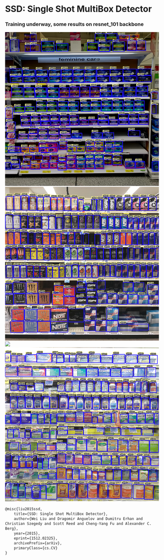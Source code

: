 # SSD: Single Shot MultiBox Detector
 ### Training underway, some results on resnet_101 backbone
 
 ![](assets/results/17.png)
 ![](assets/results/19.png)
 ![](assets/results/13.png)
 ![](assets/results/8.png)
 

```
@misc{liu2015ssd,
    title={SSD: Single Shot MultiBox Detector},
    author={Wei Liu and Dragomir Anguelov and Dumitru Erhan and Christian Szegedy and Scott Reed and Cheng-Yang Fu and Alexander C. Berg},
    year={2015},
    eprint={1512.02325},
    archivePrefix={arXiv},
    primaryClass={cs.CV}
}
```
